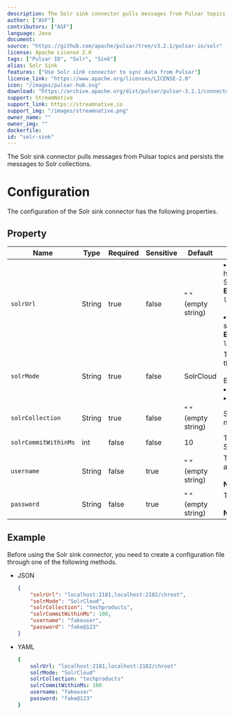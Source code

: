 ```yaml
---
description: The Solr sink connector pulls messages from Pulsar topics and persists the messages to Solr collections.
author: ["ASF"]
contributors: ["ASF"]
language: Java
document: 
source: "https://github.com/apache/pulsar/tree/v3.2.1/pulsar-io/solr"
license: Apache License 2.0
tags: ["Pulsar IO", "Solr", "Sink"]
alias: Solr Sink
features: ["Use Solr sink connector to sync data from Pulsar"]
license_link: "https://www.apache.org/licenses/LICENSE-2.0"
icon: "/images/pulsar-hub.svg"
download: "https://archive.apache.org/dist/pulsar/pulsar-3.2.1/connectors/pulsar-io-solr-3.2.1.nar"
support: StreamNative
support_link: https://streamnative.io
support_img: "/images/streamnative.png"
owner_name: ""
owner_img: ""
dockerfile: 
id: "solr-sink"
---
```


The Solr sink connector pulls messages from Pulsar topics and persists the messages to Solr collections.

# Configuration

The configuration of the Solr sink connector has the following properties.

## Property

| Name                 | Type   | Required | Sensitive | Default            | Description                                                                                                                                                                                                                                |
|----------------------|--------|----------|-----------|--------------------|--------------------------------------------------------------------------------------------------------------------------------------------------------------------------------------------------------------------------------------------|
| `solrUrl`            | String | true     | false     | " " (empty string) | <li>Comma-separated zookeeper hosts with chroot used in the SolrCloud mode. <br>**Example**<br>`localhost:2181,localhost:2182/chroot` <br><br><li>URL to connect to Solr used in standalone mode. <br>**Example**<br>`localhost:8983/solr` |
| `solrMode`           | String | true     | false     | SolrCloud          | The client mode when interacting with the Solr cluster. <br><br>Below are the available options:<br><li>Standalone<br><li> SolrCloud                                                                                                       |
| `solrCollection`     | String | true     | false     | " " (empty string) | Solr collection name to which records need to be written.                                                                                                                                                                                  |
| `solrCommitWithinMs` | int    | false    | false     | 10                 | The time within million seconds for Solr updating commits.                                                                                                                                                                                 |
| `username`           | String | false    | true      | " " (empty string) | The username for basic authentication.<br><br>**Note: `usename` is case-sensitive.**                                                                                                                                                       |
| `password`           | String | false    | true      | " " (empty string) | The password for basic authentication. <br><br>**Note: `password` is case-sensitive.**                                                                                                                                                     |


## Example

Before using the Solr sink connector, you need to create a configuration file through one of the following methods.

* JSON

    ```json
    {
        "solrUrl": "localhost:2181,localhost:2182/chroot",
        "solrMode": "SolrCloud",
        "solrCollection": "techproducts",
        "solrCommitWithinMs": 100,
        "username": "fakeuser",
        "password": "fake@123"
    }
    ```

* YAML

    ```yaml
    {
        solrUrl: "localhost:2181,localhost:2182/chroot"
        solrMode: "SolrCloud"
        solrCollection: "techproducts"
        solrCommitWithinMs: 100
        username: "fakeuser"
        password: "fake@123"
    }
    ```

